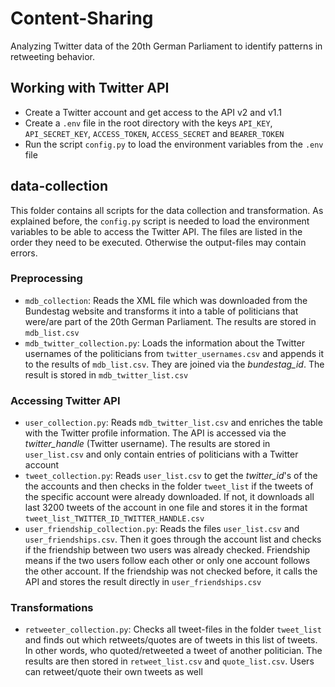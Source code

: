 # Content-Sharing
Analyzing Twitter data of the 20th German Parliament to identify patterns in retweeting behavior.

## Working with Twitter API

* Create a Twitter account and get access to the API v2 and v1.1
* Create a <code>.env</code> file in the root directory with the keys <code>API_KEY</code>, <code>API_SECRET_KEY</code>, <code>ACCESS_TOKEN</code>, <code>ACCESS_SECRET</code> and <code>BEARER_TOKEN</code>
* Run the script <code>config.py</code> to load the environment variables from the <code>.env</code> file

## data-collection 

This folder contains all scripts for the data collection and transformation. As explained before, the <code>config.py</code> script is needed to load the environment variables to be able to access the Twitter API. The files are listed in the order they need to be executed. Otherwise the output-files may contain errors.

### Preprocessing
* <code>mdb_collection</code>: Reads the XML file which was downloaded from the Bundestag website and transforms it into a table of politicians that were/are part of the 20th German Parliament. The results are stored in <code>mdb_list.csv</code>
* <code>mdb_twitter_collection.py</code>: Loads the information about the Twitter usernames of the politicians from <code>twitter_usernames.csv</code> and appends it to the results of <code>mdb_list.csv</code>. They are joined via the <i>bundestag_id</i>. The result is stored in <code>mdb_twitter_list.csv</code>

### Accessing Twitter API
* <code>user_collection.py</code>: Reads <code>mdb_twitter_list.csv</code> and enriches the table with the Twitter profile information. The API is accessed via the <i>twitter_handle</i> (Twitter username). The results are stored in <code>user_list.csv</code> and only contain entries of politicians with a Twitter account
* <code>tweet_collection.py</code>: Reads <code>user_list.csv</code> to get the <i>twitter_id</i>'s of the the accounts and then checks in the folder <code>tweet_list</code> if the tweets of the specific account were already downloaded. If not, it downloads all last 3200 tweets of the account in one file and stores it in the format <code>tweet_list_TWITTER_ID_TWITTER_HANDLE.csv</code>
* <code>user_friendship_collection.py</code>: Reads the files <code>user_list.csv</code> and <code>user_friendships.csv</code>. Then it goes through the account list and checks if the friendship between two users was already checked. Friendship means if the two users follow each other or only one account follows the other account. If the friendship was not checked before, it calls the API and stores the result directly in <code>user_friendships.csv</code>

### Transformations
* <code>retweeter_collection.py</code>: Checks all tweet-files in the folder <code>tweet_list</code> and finds out which retweets/quotes are of tweets in this list of tweets. In other words, who quoted/retweeted a tweet of another politician. The results are then stored in <code>retweet_list.csv</code> and <code>quote_list.csv</code>. Users can retweet/quote their own tweets as well
